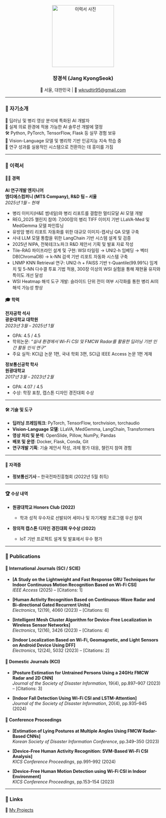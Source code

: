 <div align="center">

<img src="https://github.com/user-attachments/assets/4ef225e8-115c-44f9-8e01-a0d18f1f3397" alt="이력서 사진" width="200" />

### 장경석 (Jang KyongSeok)  
📍 서울, 대한민국 | 📧 wkrudtjr95@gmail.com  

</div>

---

### 👋 자기소개
🧠 딥러닝 및 병리 영상 분석에 특화된 AI 개발자  
🧪 실제 의료 환경에 적용 가능한 AI 솔루션 개발에 열정  
🛠️ Python, PyTorch, TensorFlow, Flask 등 실무 경험 보유  
🌱 Vision-Language 모델 및 병리학 기반 인공지능 지속 학습 중  
📝 연구 성과를 실용적인 시스템으로 전환하는 데 흥미를 가짐  

---

### 📄 이력서

#### 🧑‍💻 경력

**AI 연구개발 엔지니어**  
**엠티에스컴퍼니 (MTS Company), R&D 팀 – 서울**  
*2025년 1월 – 현재*

- 병리 이미지(H&E 썸네일)와 병리 리포트를 결합한 멀티모달 AI 모델 개발  
- REG_2025 챌린지 참여: 7,000장의 병리 TIFF 이미지 기반 LLaVA-Med 및 MedGemma 모델 파인튜닝  
- 유방암 병리 리포트 자동화를 위한 대규모 이미지-캡셔닝 QA 모델 구축  
- 사내 LLM 모델 통합을 위한 LangChain 기반 시스템 설계 및 검증  
- 2025년 NIPA, 전북테크노파크 R&D 제안서 기획 및 발표 자료 작성
- Tile-RAG 파이프라인 설계 및 구현: WSI 타일링 → UNI2-h 임베딩 → 벡터DB(ChromaDB) → k-NN 검색 기반 리포트 자동화 시스템 구축
- LNMP KNN Retrieval 연구: UNI2-h + FAISS 기반 τ-Quantile(99.99%) 임계치 및 5-NN 다수결 투표 기법 적용, 300장 이상의 WSI 실험을 통해 재현율 유지와 특이도 개선 달성
- WSI Heatmap 해석 도구 개발: 슬라이드 단위 전이 여부 시각화를 통한 병리 AI의 해석 가능성 향상


#### 🎓 학력

**전자공학 석사**  
**광운대학교 대학원**  
*2023년 3월 – 2025년 1월*  
- GPA: 4.5 / 4.5  
- 학위논문: *“실내 환경에서 Wi-Fi CSI 및 FMCW Radar를 활용한 딥러닝 기반 인간 활동 인식 연구”*  
- 주요 실적: KCI급 논문 1편, 국내 학회 3편, SCI급 IEEE Access 논문 1편 게재  

**정보통신공학 학사**  
**원광대학교**  
*2017년 3월 – 2023년 2월*  
- GPA: 4.07 / 4.5  
- 수상: 학장 표창, 캡스톤 디자인 경진대회 수상  

---

#### 🛠️ 기술 및 도구

- **딥러닝 프레임워크**: PyTorch, TensorFlow, torchvision, torchaudio  
- **Vision-Language 모델**: LLaVA, MedGemma, LangChain, Transformers  
- **영상 처리 및 분석**: OpenSlide, Pillow, NumPy, Pandas  
- **배포 및 운영**: Docker, Flask, Conda, Git  
- **연구개발 기획**: 기술 제안서 작성, 과제 평가 대응, 챌린지 참여 경험  

---

#### 📜 자격증

- **정보통신기사** – 한국전파진흥협회 (2022년 5월 취득)  

---

#### 🏆 수상 내역

- **원광대학교 Honors Club (2022)**  
  - 학과 성적 우수자로 선발되어 세미나 및 자기계발 프로그램 우선 참여  

- **창의적 캡스톤 디자인 경진대회 우수상 (2022)**  
  - IoT 기반 프로젝트 설계 및 발표에서 우수 평가  

---

### 📝 Publications

#### 📘 International Journals (SCI / SCIE)

- **[A Study on the Lightweight and Fast Response GRU Techniques for Indoor Continuous Motion Recognition Based on Wi-Fi CSI]**  
  *IEEE Access* (2025) – [Citations: 1]

- **[Human Activity Recognition Based on Continuous-Wave Radar and Bi-directional Gated Recurrent Units]**  
  *Electronics*, 12(19), 4060 (2023) – [Citations: 6]

- **[Intelligent Mesh Cluster Algorithm for Device-Free Localization in Wireless Sensor Networks]**  
  *Electronics*, 12(16), 3426 (2023) – [Citations: 4]

- **[Indoor Localization Based on Wi-Fi, Geomagnetic, and Light Sensors on Android Device Using DFF]**  
  *Electronics*, 12(24), 5032 (2023) – [Citations: 2]

#### 📙 Domestic Journals (KCI)

- **[Posture Estimation for Untrained Persons Using a 24GHz FMCW Radar and 2D CNN]**  
  *Journal of the Society of Disaster Information*, 19(4), pp.897–907 (2023) – [Citations: 3]

- **[Indoor Fall Detection Using Wi-Fi CSI and LSTM-Attention]**  
  *Journal of the Society of Disaster Information*, 20(4), pp.935–945 (2024)

#### 📗 Conference Proceedings

- **[Estimation of Lying Postures at Multiple Angles Using FMCW Radar-Based CNNs]**  
  *Korean Society of Disaster Information Conference*, pp.349–350 (2023)

- **[Device-Free Human Activity Recognition: SVM-Based Wi-Fi CSI Analysis]**  
  *KICS Conference Proceedings*, pp.991–992 (2024)

- **[Device-Free Human Motion Detection using Wi-Fi CSI in Indoor Environment]**  
  *KICS Conference Proceedings*, pp.153–154 (2023)

---

### 🔗 Links

📂 [My Projects](https://github.com/rudjtr234?tab=repositories)  

